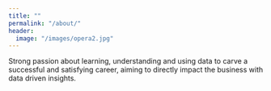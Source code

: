 ```yaml
---
title: ""
permalink: "/about/"
header:
  image: "/images/opera2.jpg"
---
```


Strong passion about learning, understanding and using data to carve a successful and satisfying career, aiming to directly impact the business with data driven insights.
